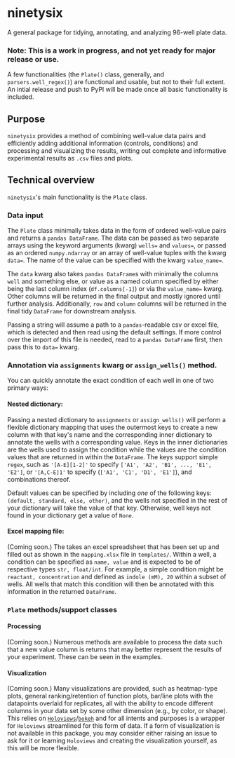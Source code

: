 # ninetysix
A general package for tidying, annotating, and analyzing 96-well plate data.

### Note: This is a work in progress, and not yet ready for major release or use. 

A few functionalities (the `Plate()` class, generally, and `parsers.well_regex()`) are functional and usable, but not to their full extent. An intial release and push to PyPI will be made once all basic functionality is included.

## Purpose
`ninetysix` provides a method of combining well-value data pairs and efficiently adding additional information (controls, conditions) and processing and visualizing the results, writing out complete and informative experimental results as `.csv` files and plots.

## Technical overview
`ninetysix`'s main functionality is the `Plate` class.

### Data input
The `Plate` class minimally takes data in the form of ordered well-value pairs and returns a `pandas DataFrame`. The data can be passed as two separate arrays using the keyword arguments (kwarg) `wells=` and `values=`, or passed as an ordered `numpy.ndarray` or an array of well-value tuples with the kwarg `data=`. The name of the value can be specified with the kwarg `value_name=`.

The `data` kwarg also takes `pandas DataFrame`s with minimally the columns `well` and something else, or value as a named column specified by either being the last column index (`df.columns[-1]`) or via the `value_name=` kwarg. Other columns will be returned in the final output and mostly ignored until further analysis. Additionally, `row` and `column` columns will be returned in the final tidy `DataFrame` for downstream analysis.

Passing a string will assume a path to a `pandas`-readable csv or excel file, which is detected and then read using the default settings. If more control over the import of this file is needed, read to a `pandas DataFrame` first, then pass this to `data=` kwarg.

### Annotation via `assignments` kwarg or `assign_wells()` method.
You can quickly annotate the exact condition of each well in one of two primary ways:

#### Nested dictionary:
Passing a nested dictionary to `assignments` or `assign_wells()` will perform a flexible dictionary mapping that uses the outermost keys to create a new column with that key's name and the corresponding inner dictionary to annotate the wells with a corresponding value. Keys in the inner dictionaries are the wells used to assign the condition while the values are the condition values that are returned in within the `DataFrame`.  The keys support simple `regex`, such as `'[A-E][1-2]'` to specify `['A1', 'A2', 'B1', ..., 'E1', 'E2']`, or `'[A,C-E]1'` to specify (`['A1', 'C1', 'D1', 'E1']`), and combinations thereof.

Default values can be specified by including _one_ of the following keys: `(default, standard, else, other)`, and the wells not specified in the rest of your dictionary will take the value of that key. Otherwise, well keys not found in your dictionary get a value of `None`.

#### Excel mapping file:
(Coming soon.)
The takes an excel spreadsheet that has been set up and filled out as shown in the `mapping.xlsx` file in `templates/`. Within a well, a condition can be specified as `name, value` and is expected to be of respective types `str, float/int`. For example, a simple condition might be `reactant, concentration` and defined as `indole (mM), 20` within a subset of wells. All wells that match this condition will then be annotated with this information in the returned `DataFrame`.

### `Plate` methods/support classes
#### Processing
(Coming soon.)
Numerous methods are available to process the data such that a new value column is returns that may better represent the results of your experiment. These can be seen in the examples.

#### Visualization
(Coming soon.)
Many visualizations are provided, such as heatmap-type plots, general ranking/retention of function plots, bar/line plots with the datapoints overlaid for replicates, all with the ability to encode different columns in your data set by some other dimension (e.g., by color, or shape). This relies on [`Holoviews`](http://holoviews.org/)/[`bokeh`](https://docs.bokeh.org/en/latest/) and for all intents and purposes is a wrapper for `Holoviews` streamlined for this form of data. If a form of visualization is not available in this package, you may consider either raising an issue to ask for it or learning `Holoviews` and creating the visualization yourself, as this will be more flexible.